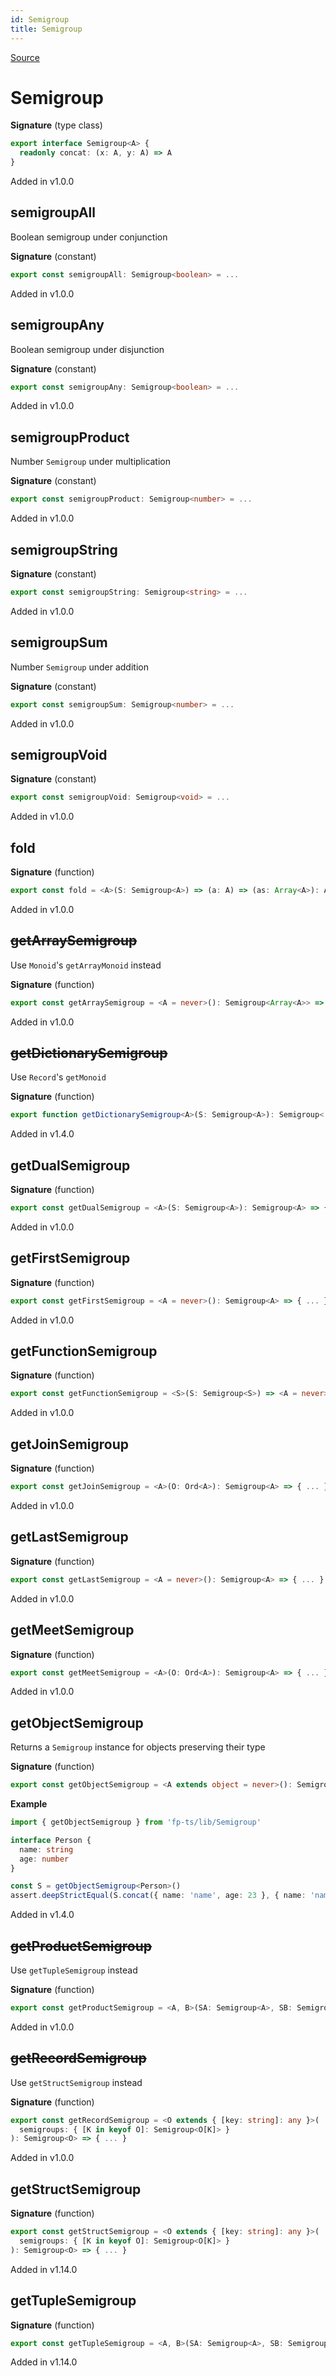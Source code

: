```yaml
---
id: Semigroup
title: Semigroup
---
```


[Source](https://github.com/gcanti/fp-ts/blob/master/src/Semigroup.ts)

# Semigroup

**Signature** (type class)

```ts
export interface Semigroup<A> {
  readonly concat: (x: A, y: A) => A
}
```

Added in v1.0.0

## semigroupAll

Boolean semigroup under conjunction

**Signature** (constant)

```ts
export const semigroupAll: Semigroup<boolean> = ...
```

Added in v1.0.0

## semigroupAny

Boolean semigroup under disjunction

**Signature** (constant)

```ts
export const semigroupAny: Semigroup<boolean> = ...
```

Added in v1.0.0

## semigroupProduct

Number `Semigroup` under multiplication

**Signature** (constant)

```ts
export const semigroupProduct: Semigroup<number> = ...
```

Added in v1.0.0

## semigroupString

**Signature** (constant)

```ts
export const semigroupString: Semigroup<string> = ...
```

Added in v1.0.0

## semigroupSum

Number `Semigroup` under addition

**Signature** (constant)

```ts
export const semigroupSum: Semigroup<number> = ...
```

Added in v1.0.0

## semigroupVoid

**Signature** (constant)

```ts
export const semigroupVoid: Semigroup<void> = ...
```

Added in v1.0.0

## fold

**Signature** (function)

```ts
export const fold = <A>(S: Semigroup<A>) => (a: A) => (as: Array<A>): A => { ... }
```

Added in v1.0.0

## ~~getArraySemigroup~~

Use `Monoid`'s `getArrayMonoid` instead

**Signature** (function)

```ts
export const getArraySemigroup = <A = never>(): Semigroup<Array<A>> => { ... }
```

Added in v1.0.0

## ~~getDictionarySemigroup~~

Use `Record`'s `getMonoid`

**Signature** (function)

```ts
export function getDictionarySemigroup<A>(S: Semigroup<A>): Semigroup< { ... }
```

Added in v1.4.0

## getDualSemigroup

**Signature** (function)

```ts
export const getDualSemigroup = <A>(S: Semigroup<A>): Semigroup<A> => { ... }
```

Added in v1.0.0

## getFirstSemigroup

**Signature** (function)

```ts
export const getFirstSemigroup = <A = never>(): Semigroup<A> => { ... }
```

Added in v1.0.0

## getFunctionSemigroup

**Signature** (function)

```ts
export const getFunctionSemigroup = <S>(S: Semigroup<S>) => <A = never>(): Semigroup<(a: A) => S> => { ... }
```

Added in v1.0.0

## getJoinSemigroup

**Signature** (function)

```ts
export const getJoinSemigroup = <A>(O: Ord<A>): Semigroup<A> => { ... }
```

Added in v1.0.0

## getLastSemigroup

**Signature** (function)

```ts
export const getLastSemigroup = <A = never>(): Semigroup<A> => { ... }
```

Added in v1.0.0

## getMeetSemigroup

**Signature** (function)

```ts
export const getMeetSemigroup = <A>(O: Ord<A>): Semigroup<A> => { ... }
```

Added in v1.0.0

## getObjectSemigroup

Returns a `Semigroup` instance for objects preserving their type

**Signature** (function)

```ts
export const getObjectSemigroup = <A extends object = never>(): Semigroup<A> => { ... }
```

**Example**

```ts
import { getObjectSemigroup } from 'fp-ts/lib/Semigroup'

interface Person {
  name: string
  age: number
}

const S = getObjectSemigroup<Person>()
assert.deepStrictEqual(S.concat({ name: 'name', age: 23 }, { name: 'name', age: 24 }), { name: 'name', age: 24 })
```

Added in v1.4.0

## ~~getProductSemigroup~~

Use `getTupleSemigroup` instead

**Signature** (function)

```ts
export const getProductSemigroup = <A, B>(SA: Semigroup<A>, SB: Semigroup<B>): Semigroup<[A, B]> => { ... }
```

Added in v1.0.0

## ~~getRecordSemigroup~~

Use `getStructSemigroup` instead

**Signature** (function)

```ts
export const getRecordSemigroup = <O extends { [key: string]: any }>(
  semigroups: { [K in keyof O]: Semigroup<O[K]> }
): Semigroup<O> => { ... }
```

Added in v1.0.0

## getStructSemigroup

**Signature** (function)

```ts
export const getStructSemigroup = <O extends { [key: string]: any }>(
  semigroups: { [K in keyof O]: Semigroup<O[K]> }
): Semigroup<O> => { ... }
```

Added in v1.14.0

## getTupleSemigroup

**Signature** (function)

```ts
export const getTupleSemigroup = <A, B>(SA: Semigroup<A>, SB: Semigroup<B>): Semigroup<[A, B]> => { ... }
```

Added in v1.14.0
